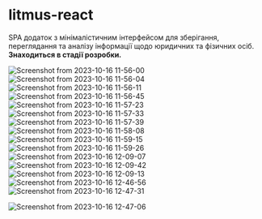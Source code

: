 # litmus-react

SPA додаток з мінімалістичним інтерфейсом для зберігання, переглядання та аналізу інформації щодо юридичних та фізичних осіб.  
**Знаходиться в стадії розробки.**

![Screenshot from 2023-10-16 11-56-00](https://github.com/maxmmin/litmus-react/assets/96373600/21747f4a-b217-45a2-bfcf-569dbf5de5c3)
![Screenshot from 2023-10-16 11-56-04](https://github.com/maxmmin/litmus-react/assets/96373600/4901dbee-18d3-4c01-aac0-3c1fec20040a)
![Screenshot from 2023-10-16 11-56-11](https://github.com/maxmmin/litmus-react/assets/96373600/a59e2ee2-0be7-4328-a9b7-6b6bfe7b4766)
![Screenshot from 2023-10-16 11-56-45](https://github.com/maxmmin/litmus-react/assets/96373600/1fa1bf26-10d7-4584-b9ff-93be7a94c4df)
![Screenshot from 2023-10-16 11-57-23](https://github.com/maxmmin/litmus-react/assets/96373600/bc781ece-ac23-4b60-8931-a1a544ffd739)
![Screenshot from 2023-10-16 11-57-33](https://github.com/maxmmin/litmus-react/assets/96373600/b1240d36-4762-48ba-9e6b-bc52bb962b1d)
![Screenshot from 2023-10-16 11-57-39](https://github.com/maxmmin/litmus-react/assets/96373600/eb9747a8-d7ef-4670-b91d-289f29f99c11)
![Screenshot from 2023-10-16 11-58-08](https://github.com/maxmmin/litmus-react/assets/96373600/4b5d6350-f7fb-470d-9995-df095f23a445)
![Screenshot from 2023-10-16 11-59-15](https://github.com/maxmmin/litmus-react/assets/96373600/da1eb196-a47d-461e-b2ec-7163556563ec)
![Screenshot from 2023-10-16 11-59-26](https://github.com/maxmmin/litmus-react/assets/96373600/d1cc4ef0-ea25-40cb-8756-b81aedbdc33a)
![Screenshot from 2023-10-16 12-09-07](https://github.com/maxmmin/litmus-react/assets/96373600/44aa85df-1420-4334-a6d7-3908f170cc32)![Screenshot from 2023-10-16 12-09-42](https://github.com/maxmmin/litmus-react/assets/96373600/1817f220-0d81-47a8-b7d5-1e012bd32270)
![Screenshot from 2023-10-16 12-09-13](https://github.com/maxmmin/litmus-react/assets/96373600/c6b14bd5-ba56-4cfe-9c4a-7b366e735d39)
![Screenshot from 2023-10-16 12-46-56](https://github.com/maxmmin/litmus-react/assets/96373600/74268bd6-9ba2-4ac5-a40b-0899923ee97d)![Screenshot from 2023-10-16 12-47-31](https://github.com/maxmmin/litmus-react/assets/96373600/b106cbe4-1cb5-45fe-b995-aadd15bf440f)

![Screenshot from 2023-10-16 12-47-06](https://github.com/maxmmin/litmus-react/assets/96373600/c6d9bac6-c6e4-42a3-ae05-33582ebdc819)

